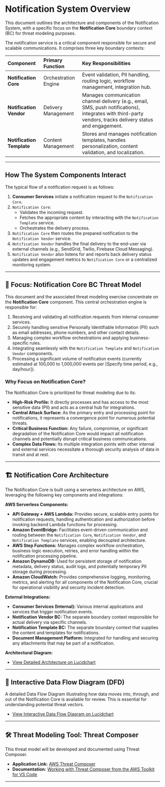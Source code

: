 # Notification System Overview

This document outlines the architecture and components of the Notification System, with a specific focus on the **Notification Core** boundary context (BC) for threat modeling purposes.

The notification service is a critical component responsible for secure and scalable communications. It comprises three key boundary contexts:

| Component             | Primary Function      | Key Responsibilities                                                                 |
| :-------------------- | :-------------------- | :----------------------------------------------------------------------------------- |
| **Notification Core** | Orchestration Engine  | Event validation, PII handling, routing logic, workflow management, integration hub.   |
| **Notification Vendor** | Delivery Management   | Manages communication channel delivery (e.g., email, SMS, push notifications), integrates with third-party vendors, tracks delivery status and engagement. |
| **Notification Template** | Content Management    | Stores and manages notification templates, handles personalization, content validation, and localization. |

---

## How The System Components Interact

The typical flow of a notification request is as follows:

1.  **Consumer Services** initiate a notification request to the `Notification Core`.
2.  `Notification Core`:
    * Validates the incoming request.
    * Fetches the appropriate content by interacting with the `Notification Template` service.
    * Orchestrates the delivery process.
3.  `Notification Core` then routes the prepared notification to the `Notification Vendor` service.
4.  `Notification Vendor` handles the final delivery to the end-user via external channels (e.g., SendGrid, Twilio, Firebase Cloud Messaging).
5.  `Notification Vendor` also listens for and reports back delivery status updates and engagement metrics to `Notification Core` or a centralized monitoring system.

---

## 🎯 Focus: Notification Core BC Threat Model

This document and the associated threat modeling exercise concentrate on the **Notification Core** component. This central orchestration engine is responsible for:

1.  Receiving and validating all notification requests from internal consumer services.
2.  Securely handling sensitive Personally Identifiable Information (PII) such as email addresses, phone numbers, and other contact details.
3.  Managing complex workflow orchestrations and applying business-specific rules.
4.  Integrating seamlessly with the `Notification Template` and `Notification Vendor` components.
5.  Processing a significant volume of notification events (currently estimated at 100,000 to 1,000,000 events per [Specify time period, e.g., day/hour]).

### Why Focus on Notification Core?

The Notification Core is prioritized for threat modeling due to its:

* **High-Risk Profile:** It directly processes and has access to the most sensitive data (PII) and acts as a central hub for integrations.
* **Central Attack Surface:** As the primary entry and processing point for notifications, it represents a convergence point for numerous potential threats.
* **Critical Business Function:** Any failure, compromise, or significant degradation of the Notification Core would impact all notification channels and potentially disrupt critical business communications.
* **Complex Data Flows:** Its multiple integration points with other internal and external services necessitate a thorough security analysis of data in transit and at rest.

---

## 🏗️ Notification Core Architecture

The Notification Core is built using a serverless architecture on AWS, leveraging the following key components and integrations:

**AWS Serverless Components:**

* **API Gateway + AWS Lambda:** Provides secure, scalable entry points for notification requests, handling authentication and authorization before invoking backend Lambda functions for processing.
* **Amazon EventBridge:** Facilitates event-driven communication and routing between the `Notification Core`, `Notification Vendor`, and `Notification Template` services, enabling decoupled architecture.
* **AWS Step Functions:** Manages complex workflow orchestration, business logic execution, retries, and error handling within the notification processing pipeline.
* **Amazon DynamoDB:** Used for persistent storage of notification metadata, delivery status, audit logs, and potentially temporary PII storage during processing.
* **Amazon CloudWatch:** Provides comprehensive logging, monitoring, metrics, and alerting for all components of the Notification Core, crucial for operational visibility and security incident detection.

**External Integrations:**

* **Consumer Services (Internal):** Various internal applications and services that trigger notification events.
* **Notification Vendor BC:** The separate boundary context responsible for actual delivery via specific channels.
* **Notification Template BC:** The separate boundary context that supplies the content and templates for notifications.
* **Document Management Platform:** Integrated for handling and securing any attachments that may be part of a notification.

**Architectural Diagram:**

* [View Detailed Architecture on Lucidchart](https://lucid.app/lucidchart/02ebcb92-79ff-4daa-873a-4a8e548ef68a/view)

---

## 🔗 Interactive Data Flow Diagram (DFD)

A detailed Data Flow Diagram illustrating how data moves into, through, and out of the Notification Core is available for review. This is essential for understanding potential threat vectors.

* [View Interactive Data Flow Diagram on Lucidchart](https://lucid.app/lucidchart/02ebcb92-79ff-4daa-873a-4a8e548ef68a/view)

---

## 🛠️ Threat Modeling Tool: Threat Composer

This threat model will be developed and documented using Threat Composer.

* **Application Link:** [AWS Threat Composer](https://awslabs.github.io/threat-composer/workspaces/default/application)
* **Documentation:** [Working with Threat Composer from the AWS Toolkit for VS Code](https://docs.aws.amazon.com/toolkit-for-vscode/latest/userguide/threatcomposer-overview.html)

---
